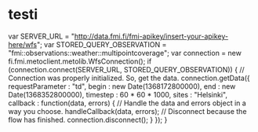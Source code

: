 testi
=====
var SERVER_URL = "http://data.fmi.fi/fmi-apikey/insert-your-apikey-here/wfs";
var STORED_QUERY_OBSERVATION = "fmi::observations::weather::multipointcoverage";
var connection = new fi.fmi.metoclient.metolib.WfsConnection();
if (connection.connect(SERVER_URL, STORED_QUERY_OBSERVATION)) {
    // Connection was properly initialized. So, get the data.
    connection.getData({
        requestParameter : "td",
        begin : new Date(1368172800000),
        end : new Date(1368352800000),
        timestep : 60 * 60 * 1000,
        sites : "Helsinki",
        callback : function(data, errors) {
            // Handle the data and errors object in a way you choose.
            handleCallback(data, errors);
            // Disconnect because the flow has finished.
            connection.disconnect();
        }
    });
}

